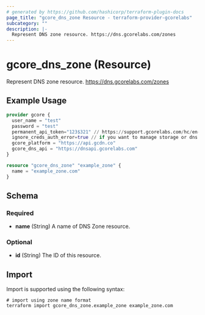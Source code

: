 ```yaml
---
# generated by https://github.com/hashicorp/terraform-plugin-docs
page_title: "gcore_dns_zone Resource - terraform-provider-gcorelabs"
subcategory: ""
description: |-
  Represent DNS zone resource. https://dns.gcorelabs.com/zones
---
```


# gcore_dns_zone (Resource)

Represent DNS zone resource. https://dns.gcorelabs.com/zones

## Example Usage

```terraform
provider gcore {
  user_name = "test"
  password = "test"
  permanent_api_token="123$321" // https://support.gcorelabs.com/hc/en-us/articles/360018625617-API-tokens
  ignore_creds_auth_error=true // if you want to manage storage or dns resources only and provide permanent_api_token without user_name & password
  gcore_platform = "https://api.gcdn.co"
  gcore_dns_api = "https://dnsapi.gcorelabs.com"
}

resource "gcore_dns_zone" "example_zone" {
  name = "example_zone.com"
}
```

<!-- schema generated by tfplugindocs -->
## Schema

### Required

- **name** (String) A name of DNS Zone resource.

### Optional

- **id** (String) The ID of this resource.

## Import

Import is supported using the following syntax:

```shell
# import using zone name format
terraform import gcore_dns_zone.example_zone example_zone.com
```
